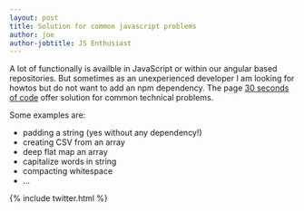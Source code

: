 ```yaml
---
layout: post
title: Solution for common javascript problems 
author: joe
author-jobtitle: JS Enthusiast
---
```


A lot of functionally is availble in JavaScript or within our angular based repositories. But sometimes as an unexperienced developer I am looking for howtos but do not want to add an npm dependency. The 
page [30 seconds of code](https://30secondsofcode.org/) offer solution for common technical problems.

Some examples are:
* padding a string (yes without any dependency!)
* creating CSV from an array
* deep flat map an array 
* capitalize words in string
* compacting whitespace
* ...

{% include twitter.html %}
